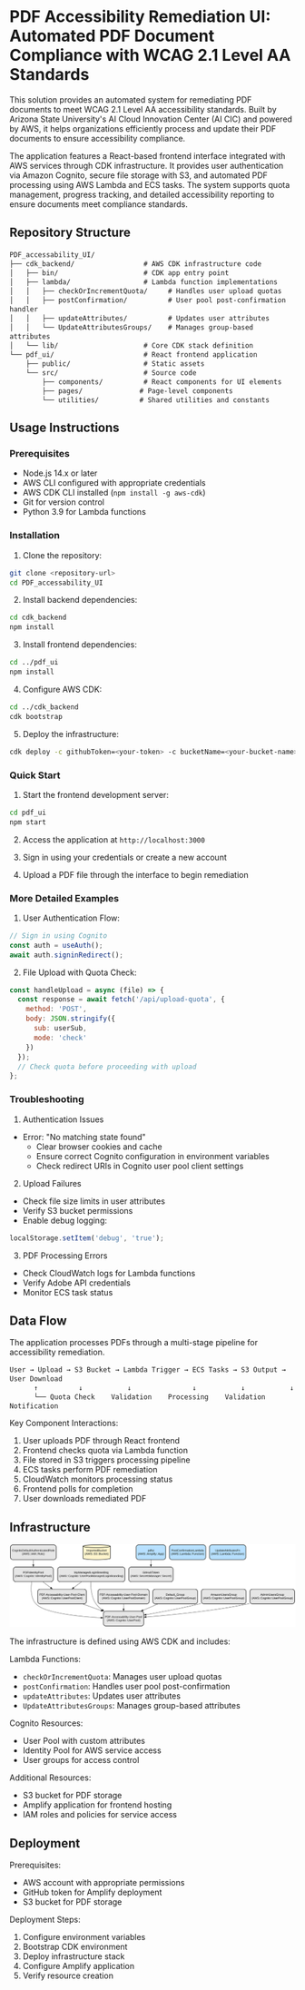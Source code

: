 # PDF Accessibility Remediation UI: Automated PDF Document Compliance with WCAG 2.1 Level AA Standards

This solution provides an automated system for remediating PDF documents to meet WCAG 2.1 Level AA accessibility standards. Built by Arizona State University's AI Cloud Innovation Center (AI CIC) and powered by AWS, it helps organizations efficiently process and update their PDF documents to ensure accessibility compliance.

The application features a React-based frontend interface integrated with AWS services through CDK infrastructure. It provides user authentication via Amazon Cognito, secure file storage with S3, and automated PDF processing using AWS Lambda and ECS tasks. The system supports quota management, progress tracking, and detailed accessibility reporting to ensure documents meet compliance standards.

## Repository Structure
```
PDF_accessability_UI/
├── cdk_backend/                 # AWS CDK infrastructure code
│   ├── bin/                     # CDK app entry point
│   ├── lambda/                  # Lambda function implementations
│   │   ├── checkOrIncrementQuota/     # Handles user upload quotas
│   │   ├── postConfirmation/          # User pool post-confirmation handler
│   │   ├── updateAttributes/          # Updates user attributes
│   │   └── UpdateAttributesGroups/    # Manages group-based attributes
│   └── lib/                     # Core CDK stack definition
└── pdf_ui/                      # React frontend application
    ├── public/                  # Static assets
    └── src/                     # Source code
        ├── components/          # React components for UI elements
        ├── pages/              # Page-level components
        └── utilities/          # Shared utilities and constants
```

## Usage Instructions
### Prerequisites
- Node.js 14.x or later
- AWS CLI configured with appropriate credentials
- AWS CDK CLI installed (`npm install -g aws-cdk`)
- Git for version control
- Python 3.9 for Lambda functions

### Installation

1. Clone the repository:
```bash
git clone <repository-url>
cd PDF_accessability_UI
```

2. Install backend dependencies:
```bash
cd cdk_backend
npm install
```

3. Install frontend dependencies:
```bash
cd ../pdf_ui
npm install
```

4. Configure AWS CDK:
```bash
cd ../cdk_backend
cdk bootstrap
```

5. Deploy the infrastructure:
```bash
cdk deploy -c githubToken=<your-token> -c bucketName=<your-bucket-name>
```

### Quick Start

1. Start the frontend development server:
```bash
cd pdf_ui
npm start
```

2. Access the application at `http://localhost:3000`

3. Sign in using your credentials or create a new account

4. Upload a PDF file through the interface to begin remediation

### More Detailed Examples

1. User Authentication Flow:
```javascript
// Sign in using Cognito
const auth = useAuth();
await auth.signinRedirect();
```

2. File Upload with Quota Check:
```javascript
const handleUpload = async (file) => {
  const response = await fetch('/api/upload-quota', {
    method: 'POST',
    body: JSON.stringify({ 
      sub: userSub,
      mode: 'check'
    })
  });
  // Check quota before proceeding with upload
};
```

### Troubleshooting

1. Authentication Issues
- Error: "No matching state found"
  - Clear browser cookies and cache
  - Ensure correct Cognito configuration in environment variables
  - Check redirect URIs in Cognito user pool client settings

2. Upload Failures
- Check file size limits in user attributes
- Verify S3 bucket permissions
- Enable debug logging:
```javascript
localStorage.setItem('debug', 'true');
```

3. PDF Processing Errors
- Check CloudWatch logs for Lambda functions
- Verify Adobe API credentials
- Monitor ECS task status

## Data Flow
The application processes PDFs through a multi-stage pipeline for accessibility remediation.

```ascii
User → Upload → S3 Bucket → Lambda Trigger → ECS Tasks → S3 Output → User Download
      ↑          ↓           ↓               ↓           ↓           ↓
      └── Quota Check    Validation    Processing    Validation  Notification
```

Key Component Interactions:
1. User uploads PDF through React frontend
2. Frontend checks quota via Lambda function
3. File stored in S3 triggers processing pipeline
4. ECS tasks perform PDF remediation
5. CloudWatch monitors processing status
6. Frontend polls for completion
7. User downloads remediated PDF

## Infrastructure

![Infrastructure diagram](infra.svg)

The infrastructure is defined using AWS CDK and includes:

Lambda Functions:
- `checkOrIncrementQuota`: Manages user upload quotas
- `postConfirmation`: Handles user pool post-confirmation
- `updateAttributes`: Updates user attributes
- `UpdateAttributesGroups`: Manages group-based attributes

Cognito Resources:
- User Pool with custom attributes
- Identity Pool for AWS service access
- User groups for access control

Additional Resources:
- S3 bucket for PDF storage
- Amplify application for frontend hosting
- IAM roles and policies for service access

## Deployment

Prerequisites:
- AWS account with appropriate permissions
- GitHub token for Amplify deployment
- S3 bucket for PDF storage

Deployment Steps:
1. Configure environment variables
2. Bootstrap CDK environment
3. Deploy infrastructure stack
4. Configure Amplify application
5. Verify resource creation
